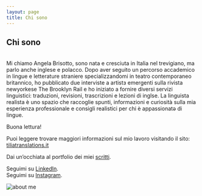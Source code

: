 ```yaml
---
layout: page
title: Chi sono
---
```

## Chi sono

<br>
Mi chiamo Angela Brisotto, sono nata e cresciuta in Italia nel trevigiano, ma parlo anche inglese e polacco. Dopo aver seguito un percorso accademico in lingue e letterature straniere specializzandomi in teatro contemporaneo britannico, ho pubblicato due interviste a artistɜ emergenti sulla rivista newyorkese The Brooklyn Rail e ho iniziato a fornire diversi servizi linguistici: traduzioni, revisioni, trascrizioni e lezioni di inglse. La linguista realista è uno spazio che raccoglie spunti, informazioni e curiosità sulla mia esperienza professionale e consigli realistici per chi è appassionatә di lingue.

Buona lettura!

Puoi leggere trovare maggiori informazioni sul mio lavoro visitando il sito: <a href="https://www.tiliatranslations.it/">tiliatranslations.it</a>

Dai un’occhiata al portfolio dei miei <a href="https://angelabrisotto.github.io/">scritti</a>.

Seguimi su <a href="https://www.linkedin.com/in/angela-brisotto/">LinkedIn</a>.
<br>
Seguimi su <a href="https://www.instagram.com/tiliatranslationsangela/">Instagram</a>.


![about me](https://user-images.githubusercontent.com/87431141/189729898-846d16d4-f1ee-4053-b2f0-31f8946ab5d4.jpg)
